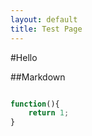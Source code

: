 ```yaml
---
layout: default
title: Test Page
---
```

#Hello

##Markdown

```javascript

function(){
	return 1;
}

```
